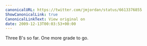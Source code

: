```yaml
---
canonicalURL: https://twitter.com/jmjordan/status/6613376855
ShowCanonicalLink: true
CanonicalLinkText: View original on
date: 2009-12-13T00:03:53+00:00
---
```

Three B's so far. One more grade to go.